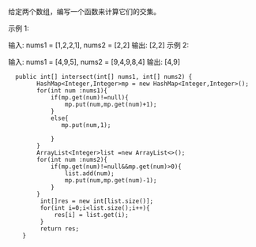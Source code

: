 给定两个数组，编写一个函数来计算它们的交集。

示例 1:

输入: nums1 = [1,2,2,1], nums2 = [2,2]
输出: [2,2]
示例 2:

输入: nums1 = [4,9,5], nums2 = [9,4,9,8,4]
输出: [4,9]

```
  public int[] intersect(int[] nums1, int[] nums2) {
        HashMap<Integer,Integer>mp = new HashMap<Integer,Integer>();
        for(int num :nums1){
            if(mp.get(num)!=null){
                mp.put(num,mp.get(num)+1);
            }
            else{
               mp.put(num,1); 

            }
        }
        ArrayList<Integer>list =new ArrayList<>();
        for(int num :nums2){
            if(mp.get(num)!=null&&mp.get(num)>0){
                list.add(num);
                mp.put(num,mp.get(num)-1);
            }
        }
         int[]res = new int[list.size()];
         for(int i=0;i<list.size();i++){
             res[i] = list.get(i);
         }  
         return res;
    }
```